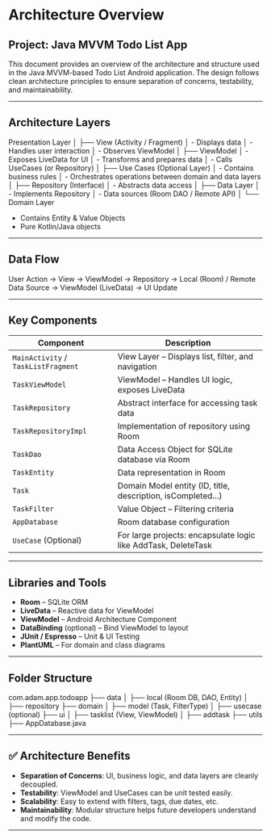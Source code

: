 # Architecture Overview

## Project: Java MVVM Todo List App

This document provides an overview of the architecture and structure used in the Java MVVM-based Todo List Android application. The design follows clean architecture principles to ensure separation of concerns, testability, and maintainability.

---

## Architecture Layers

Presentation Layer
│
├── View (Activity / Fragment)
│ - Displays data
│ - Handles user interaction
│ - Observes ViewModel
│
├── ViewModel
│ - Exposes LiveData for UI
│ - Transforms and prepares data
│ - Calls UseCases (or Repository)
│
├── Use Cases (Optional Layer)
│ - Contains business rules
│ - Orchestrates operations between domain and data layers
│
├── Repository (Interface)
│ - Abstracts data access
│
├── Data Layer
│ - Implements Repository
│ - Data sources (Room DAO / Remote API)
│
└── Domain Layer
- Contains Entity & Value Objects
- Pure Kotlin/Java objects


---

## Data Flow

User Action →
View →
ViewModel →
Repository →
Local (Room) / Remote Data Source →
ViewModel (LiveData) →
UI Update


---

## Key Components

| Component        | Description |
|------------------|-------------|
| `MainActivity` / `TaskListFragment` | View Layer – Displays list, filter, and navigation |
| `TaskViewModel`  | ViewModel – Handles UI logic, exposes LiveData |
| `TaskRepository` | Abstract interface for accessing task data |
| `TaskRepositoryImpl` | Implementation of repository using Room |
| `TaskDao`        | Data Access Object for SQLite database via Room |
| `TaskEntity`     | Data representation in Room |
| `Task`           | Domain Model entity (ID, title, description, isCompleted...) |
| `TaskFilter`     | Value Object – Filtering criteria |
| `AppDatabase`    | Room database configuration |
| `UseCase` (Optional) | For large projects: encapsulate logic like AddTask, DeleteTask |

---

## Libraries and Tools

- **Room** – SQLite ORM
- **LiveData** – Reactive data for ViewModel
- **ViewModel** – Android Architecture Component
- **DataBinding** (optional) – Bind ViewModel to layout
- **JUnit / Espresso** – Unit & UI Testing
- **PlantUML** – For domain and class diagrams

---

## Folder Structure

com.adam.app.todoapp
├── data
│ ├── local (Room DB, DAO, Entity)
│ ├── repository
├── domain
│ ├── model (Task, FilterType)
│ ├── usecase (optional)
├── ui
│ ├── tasklist (View, ViewModel)
│ ├── addtask
├── utils
├── AppDatabase.java

---

## ✅ Architecture Benefits

- **Separation of Concerns**: UI, business logic, and data layers are cleanly decoupled.
- **Testability**: ViewModel and UseCases can be unit tested easily.
- **Scalability**: Easy to extend with filters, tags, due dates, etc.
- **Maintainability**: Modular structure helps future developers understand and modify the code.

---

